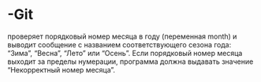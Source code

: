 # -Git
проверяет порядковый номер месяца в году (переменная month) и выводит сообщение с названием соответствующего сезона года: “Зима”, “Весна”, “Лето” или “Осень”. Если порядковый номер месяца выходит за пределы нумерации, программа должна выдавать значение “Некорректный номер месяца”.
